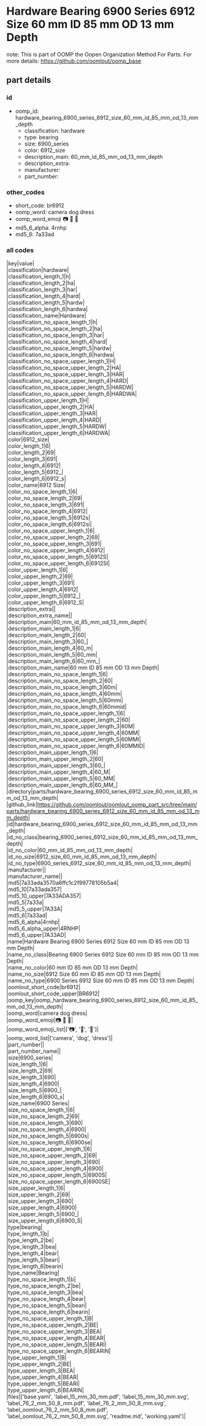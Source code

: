 # Hardware Bearing 6900 Series 6912 Size 60 mm ID 85 mm OD 13 mm Depth  

note: This is part of OOMP the Oopen Organization Method For Parts. For more details: https://github.com/oomlout/oomp_base

##  part details





### id
* oomp_id: hardware_bearing_6900_series_6912_size_60_mm_id_85_mm_od_13_mm_depth
  * classification: hardware
  * type: bearing
  * size: 6900_series
  * color: 6912_size
  * description_main: 60_mm_id_85_mm_od_13_mm_depth
  * description_extra: 
  * manufacturer: 
  * part_number: 

### other_codes
* short_code: br6912
* oomp_word: camera dog dress
* oomp_word_emoji :camera: :dog: :dress:
* md5_6_alpha: 4rnhp
* md5_6: 7a33ad

### all codes 
|key|value|  
|classification|hardware|  
|classification_length_1|h|  
|classification_length_2|ha|  
|classification_length_3|har|  
|classification_length_4|hard|  
|classification_length_5|hardw|  
|classification_length_6|hardwa|  
|classification_name|Hardware|  
|classification_no_space_length_1|h|  
|classification_no_space_length_2|ha|  
|classification_no_space_length_3|har|  
|classification_no_space_length_4|hard|  
|classification_no_space_length_5|hardw|  
|classification_no_space_length_6|hardwa|  
|classification_no_space_upper_length_1|H|  
|classification_no_space_upper_length_2|HA|  
|classification_no_space_upper_length_3|HAR|  
|classification_no_space_upper_length_4|HARD|  
|classification_no_space_upper_length_5|HARDW|  
|classification_no_space_upper_length_6|HARDWA|  
|classification_upper_length_1|H|  
|classification_upper_length_2|HA|  
|classification_upper_length_3|HAR|  
|classification_upper_length_4|HARD|  
|classification_upper_length_5|HARDW|  
|classification_upper_length_6|HARDWA|  
|color|6912_size|  
|color_length_1|6|  
|color_length_2|69|  
|color_length_3|691|  
|color_length_4|6912|  
|color_length_5|6912_|  
|color_length_6|6912_s|  
|color_name|6912 Size|  
|color_no_space_length_1|6|  
|color_no_space_length_2|69|  
|color_no_space_length_3|691|  
|color_no_space_length_4|6912|  
|color_no_space_length_5|6912s|  
|color_no_space_length_6|6912si|  
|color_no_space_upper_length_1|6|  
|color_no_space_upper_length_2|69|  
|color_no_space_upper_length_3|691|  
|color_no_space_upper_length_4|6912|  
|color_no_space_upper_length_5|6912S|  
|color_no_space_upper_length_6|6912SI|  
|color_upper_length_1|6|  
|color_upper_length_2|69|  
|color_upper_length_3|691|  
|color_upper_length_4|6912|  
|color_upper_length_5|6912_|  
|color_upper_length_6|6912_S|  
|description_extra||  
|description_extra_name||  
|description_main|60_mm_id_85_mm_od_13_mm_depth|  
|description_main_length_1|6|  
|description_main_length_2|60|  
|description_main_length_3|60_|  
|description_main_length_4|60_m|  
|description_main_length_5|60_mm|  
|description_main_length_6|60_mm_|  
|description_main_name|60 mm ID 85 mm OD 13 mm Depth|  
|description_main_no_space_length_1|6|  
|description_main_no_space_length_2|60|  
|description_main_no_space_length_3|60m|  
|description_main_no_space_length_4|60mm|  
|description_main_no_space_length_5|60mmi|  
|description_main_no_space_length_6|60mmid|  
|description_main_no_space_upper_length_1|6|  
|description_main_no_space_upper_length_2|60|  
|description_main_no_space_upper_length_3|60M|  
|description_main_no_space_upper_length_4|60MM|  
|description_main_no_space_upper_length_5|60MMI|  
|description_main_no_space_upper_length_6|60MMID|  
|description_main_upper_length_1|6|  
|description_main_upper_length_2|60|  
|description_main_upper_length_3|60_|  
|description_main_upper_length_4|60_M|  
|description_main_upper_length_5|60_MM|  
|description_main_upper_length_6|60_MM_|  
|directory|parts/hardware_bearing_6900_series_6912_size_60_mm_id_85_mm_od_13_mm_depth|  
|github_link|https://github.com/oomlout/oomlout_oomp_part_src/tree/main/parts/hardware_bearing_6900_series_6912_size_60_mm_id_85_mm_od_13_mm_depth|  
|id|hardware_bearing_6900_series_6912_size_60_mm_id_85_mm_od_13_mm_depth|  
|id_no_class|bearing_6900_series_6912_size_60_mm_id_85_mm_od_13_mm_depth|  
|id_no_color|60_mm_id_85_mm_od_13_mm_depth|  
|id_no_size|6912_size_60_mm_id_85_mm_od_13_mm_depth|  
|id_no_type|6900_series_6912_size_60_mm_id_85_mm_od_13_mm_depth|  
|manufacturer||  
|manufacturer_name||  
|md5|7a33ada3570a6ffc1c2f99778105b5a4|  
|md5_10|7a33ada357|  
|md5_10_upper|7A33ADA357|  
|md5_5|7a33a|  
|md5_5_upper|7A33A|  
|md5_6|7a33ad|  
|md5_6_alpha|4rnhp|  
|md5_6_alpha_upper|4RNHP|  
|md5_6_upper|7A33AD|  
|name|Hardware Bearing 6900 Series 6912 Size 60 mm ID 85 mm OD 13 mm Depth|  
|name_no_class|Bearing 6900 Series 6912 Size 60 mm ID 85 mm OD 13 mm Depth|  
|name_no_color|60 mm ID 85 mm OD 13 mm Depth|  
|name_no_size|6912 Size 60 mm ID 85 mm OD 13 mm Depth|  
|name_no_type|6900 Series 6912 Size 60 mm ID 85 mm OD 13 mm Depth|  
|oomlout_short_code|br6912|  
|oomlout_short_code_upper|BR6912|  
|oomp_key|oomp_hardware_bearing_6900_series_6912_size_60_mm_id_85_mm_od_13_mm_depth|  
|oomp_word|camera dog dress|  
|oomp_word_emoji|:camera: :dog: :dress:|  
|oomp_word_emoji_list|[':camera:', ':dog:', ':dress:']|  
|oomp_word_list|['camera', 'dog', 'dress']|  
|part_number||  
|part_number_name||  
|size|6900_series|  
|size_length_1|6|  
|size_length_2|69|  
|size_length_3|690|  
|size_length_4|6900|  
|size_length_5|6900_|  
|size_length_6|6900_s|  
|size_name|6900 Series|  
|size_no_space_length_1|6|  
|size_no_space_length_2|69|  
|size_no_space_length_3|690|  
|size_no_space_length_4|6900|  
|size_no_space_length_5|6900s|  
|size_no_space_length_6|6900se|  
|size_no_space_upper_length_1|6|  
|size_no_space_upper_length_2|69|  
|size_no_space_upper_length_3|690|  
|size_no_space_upper_length_4|6900|  
|size_no_space_upper_length_5|6900S|  
|size_no_space_upper_length_6|6900SE|  
|size_upper_length_1|6|  
|size_upper_length_2|69|  
|size_upper_length_3|690|  
|size_upper_length_4|6900|  
|size_upper_length_5|6900_|  
|size_upper_length_6|6900_S|  
|type|bearing|  
|type_length_1|b|  
|type_length_2|be|  
|type_length_3|bea|  
|type_length_4|bear|  
|type_length_5|beari|  
|type_length_6|bearin|  
|type_name|Bearing|  
|type_no_space_length_1|b|  
|type_no_space_length_2|be|  
|type_no_space_length_3|bea|  
|type_no_space_length_4|bear|  
|type_no_space_length_5|beari|  
|type_no_space_length_6|bearin|  
|type_no_space_upper_length_1|B|  
|type_no_space_upper_length_2|BE|  
|type_no_space_upper_length_3|BEA|  
|type_no_space_upper_length_4|BEAR|  
|type_no_space_upper_length_5|BEARI|  
|type_no_space_upper_length_6|BEARIN|  
|type_upper_length_1|B|  
|type_upper_length_2|BE|  
|type_upper_length_3|BEA|  
|type_upper_length_4|BEAR|  
|type_upper_length_5|BEARI|  
|type_upper_length_6|BEARIN|  
|files|['base.yaml', 'label_15_mm_30_mm.pdf', 'label_15_mm_30_mm.svg', 'label_76_2_mm_50_8_mm.pdf', 'label_76_2_mm_50_8_mm.svg', 'label_oomlout_76_2_mm_50_8_mm.pdf', 'label_oomlout_76_2_mm_50_8_mm.svg', 'readme.md', 'working.yaml']|  
